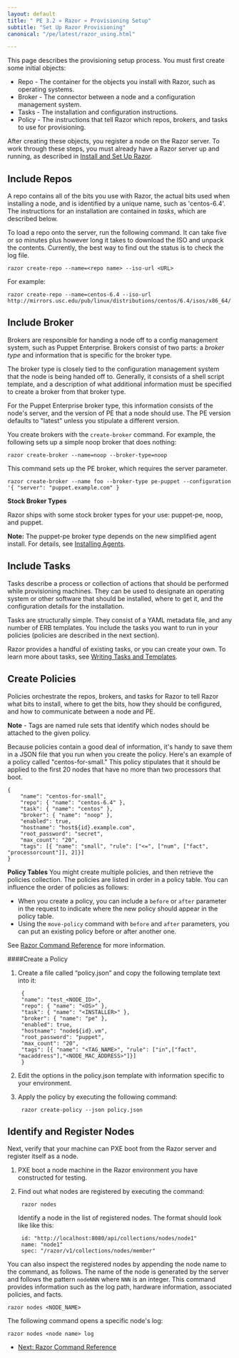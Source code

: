 ```yaml
---
layout: default
title: " PE 3.2 » Razor » Provisioning Setup"
subtitle: "Set Up Razor Provisioning"
canonical: "/pe/latest/razor_using.html"

---
```


This page describes the provisioning setup process. You must first create some initial objects: 

+ Repo - The container for the objects you install with Razor, such as operating systems.
+ Broker - The connector between a node and a configuration management system.
+ Tasks - The installation and configuration instructions. 
+ Policy - The instructions that tell Razor which repos, brokers, and tasks to use for provisioning.

After creating these objects, you register a node on the Razor server. To work through these steps, you must already have a Razor server up and running, as described in [Install and Set Up Razor](./razor_install.html).


Include Repos
-------------

A repo contains all of the bits you use with Razor, the actual bits used when installing a node, and is identified by a unique name, such as 'centos-6.4'. The instructions for an installation are contained in *tasks*, which are described below.

To load a repo onto the server, run the following command. It can take five or so minutes plus however long it takes to download the ISO and unpack the contents. Currently, the best way to find out the status is to check the log file.

	razor create-repo --name=<repo name> --iso-url <URL>
	
For example:

	razor create-repo --name=centos-6.4 --iso-url http://mirrors.usc.edu/pub/linux/distributions/centos/6.4/isos/x86_64/ 


Include Broker
-------------

Brokers are responsible for handing a node off to a config management system, such as Puppet Enterprise. Brokers consist of two parts: a *broker type* and information that is specific for the broker type. 

The broker type is closely tied to the configuration management system that the node is being handed off to. Generally, it consists of a shell script template, and a description of what additional information must be specified to create a broker from that broker type.

For the Puppet Enterprise broker type, this information consists of the node's server, and the version of PE that a node should use. The PE version defaults to "latest" unless you stipulate a different version. 

You create brokers with the `create-broker` command. For example, the following sets up a simple noop broker that does nothing:

	razor create-broker --name=noop --broker-type=noop
	
This command sets up the PE broker, which requires the server parameter. 

	razor create-broker --name foo --broker-type pe-puppet --configuration '{ "server": "puppet.example.com" }

**Stock Broker Types**

Razor ships with some stock broker types for your use:  puppet-pe, noop, and puppet.

**Note:** The puppet-pe broker type depends on the new simplified agent install. For details, see  [Installing Agents](./install_basic.html#installing-agents). 	


Include Tasks
-------------

Tasks describe a process or collection of actions that should be performed while provisioning machines. They can be used to designate an operating system or other software that should be installed, where to get it, and the configuration details for the installation.
 
Tasks are structurally simple. They consist of a YAML metadata file, and any number of ERB templates. You include the tasks you want to run in your policies (policies are described in the next section).

Razor provides a handful of existing tasks, or you can create your own. To learn more about tasks, see [Writing Tasks and Templates](./razor_tasks.html). 


Create Policies
-------------

Policies orchestrate the repos, brokers, and tasks for Razor to tell Razor what bits to install, where to get the bits, how they should be configured, and how to communicate between a node and PE.  

**Note** - Tags are named rule sets that identify which nodes should be attached to the given policy.

Because policies contain a good deal of information, it's handy to save them in a JSON file that you run when you create the policy. Here's an example of a policy called "centos-for-small." This policy stipulates that it should be applied to the first 20 nodes that have no more than two processors that boot. 

	{
		"name": "centos-for-small",
		"repo": { "name": "centos-6.4" },
		"task": { "name": "centos" },
		"broker": { "name": "noop" },
		"enabled": true,
		"hostname": "host${id}.example.com",
		"root_password": "secret",
		"max_count": "20",
		"tags": [{ "name": "small", "rule": ["<=", ["num", ["fact", "processorcount"]], 2]}]
	}

**Policy Tables**
You might create multiple policies, and then retrieve the policies collection. The policies are listed in order in a policy table. You can influence the order of policies as follows:

+ When you create a policy, you can include a `before` or `after` parameter in the request to indicate where the new policy should appear in the policy table.
+ Using the `move-policy` command with `before` and `after` parameters, you can put an existing policy before or after another one.

See [Razor Command Reference](./razor_reference.markdown) for more information.

####Create a Policy

1. Create a file called “policy.json” and copy the following template text into it:

		{	
  		"name": "test_<NODE_ID>",
  		"repo": { "name": "<OS>" },
  		"task": { "name": "<INSTALLER>" },
  		"broker": { "name": "pe" },
  		"enabled": true,
  		"hostname": "node${id}.vm",
  		"root_password": "puppet",
  		"max_count": "20",
  		"tags": [{ "name": "<TAG_NAME>", "rule": ["in",["fact", "macaddress"],"<NODE_MAC_ADDRESS>"]}]
  		}

2. Edit the options in the policy.json template with information specific to  your environment. 
3. Apply the policy by executing the following command:

		razor create-policy --json policy.json


Identify and Register Nodes
-------------

Next, verify that your machine can PXE boot from the Razor server and register itself as a node.

1. PXE boot a node machine in the Razor environment you have constructed for testing.
2. Find out what nodes are registered by executing the command:

		razor nodes
		
	Identify a node in the list of registered nodes. The format should look like like this:

		id: "http://localhost:8080/api/collections/nodes/node1"
		name: "node1"                                            
		spec: "/razor/v1/collections/nodes/member" 

You can also inspect the registered nodes by appending the node name to the command, as follows. The name of the node is generated by the server and follows the pattern `nodeNNN` where `NNN` is an integer. This command provides information such as the log path, hardware information, associated policies, and facts. 

	razor nodes <NODE_NAME>


The following command opens a specific node's log:

	razor nodes <node name> log 


- [Next: Razor Command Reference](./razor_reference.html)


